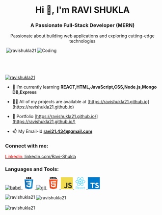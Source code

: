 <h1 align="center">Hi 👋, I'm RAVI SHUKLA</h1>
<h3 align="center">A Passionate Full-Stack Developer (MERN)</h3>
<p align="center">Passionate about building web applications and exploring cutting-edge technologies</p>
<div>
<img align="right" alt="Coding" width="400"  src="https://cdn.dribbble.com/users/1162077/screenshots/3848914/programmer.gif" alt="ravishukla21" />
  
</div>

<div>
<p align="center" margin-bottom="20px"> <img src="https://komarev.com/ghpvc/?username=ravishukla21&label=Profile%20views&color=0e75b6&style=flat" alt="ravishukla21" /> </p>
<h1></h1>
  
</div>
<br/>

<p align="left" width="auto"> <a href="https://github.com/ryo-ma/github-profile-trophy"><img src="https://github-profile-trophy.vercel.app/?username=ravishukla21" alt="ravishukla21" /></a> </p>

- 🌱 I’m currently learning **REACT,HTML,JavaScript,CSS,Node.js,Mongo DB,Express**

- 👨‍💻 All of my projects are available at [https://ravishukla21.github.io](https://ravishukla21.github.io)

- 📝 Portfolio [https://ravishukla21.github.io/](https://ravishukla21.github.io/)

- 📫 My Email-id  **ravi21.434@gmail.com**

<h3 align="left">Connect with me:</h3>
<p align="left">
  <a href="https://www.linkedin.com/in/ravi-shukla-883b771b2" target="blank"><span style="color:red">Linkedin:</span> linkedin.com/Ravi-Shukla</a>
</p>

<h3 align="left">Languages and Tools:</h3>
<p align="left"> <a href="https://babeljs.io/" target="_blank" rel="noreferrer"> <img src="https://www.vectorlogo.zone/logos/babeljs/babeljs-icon.svg" alt="babel" width="40" height="40"/> </a> <a href="https://www.w3schools.com/css/" target="_blank" rel="noreferrer"> <img src="https://raw.githubusercontent.com/devicons/devicon/master/icons/css3/css3-original-wordmark.svg" alt="css3" width="40" height="40"/> </a> <a href="https://git-scm.com/" target="_blank" rel="noreferrer"> <img src="https://www.vectorlogo.zone/logos/git-scm/git-scm-icon.svg" alt="git" width="40" height="40"/> </a> <a href="https://www.w3.org/html/" target="_blank" rel="noreferrer"> <img src="https://raw.githubusercontent.com/devicons/devicon/master/icons/html5/html5-original-wordmark.svg" alt="html5" width="40" height="40"/> </a> <a href="https://developer.mozilla.org/en-US/docs/Web/JavaScript" target="_blank" rel="noreferrer"> <img src="https://raw.githubusercontent.com/devicons/devicon/master/icons/javascript/javascript-original.svg" alt="javascript" width="40" height="40"/> </a> <a href="https://reactjs.org/" target="_blank" rel="noreferrer"> <img src="https://raw.githubusercontent.com/devicons/devicon/master/icons/react/react-original-wordmark.svg" alt="react" width="40" height="40"/> </a> <a href="https://www.typescriptlang.org/" target="_blank" rel="noreferrer"> <img src="https://raw.githubusercontent.com/devicons/devicon/master/icons/typescript/typescript-original.svg" alt="typescript" width="40" height="40"/> </a> </p>



<p><img align="left" src="https://github-readme-stats.vercel.app/api/top-langs?username=ravishukla21&show_icons=true&locale=en&layout=compact" alt="ravishukla21" /></p>

<p>&nbsp;<img align="center" src="https://github-readme-stats.vercel.app/api?username=ravishukla21&show_icons=true&locale=en" alt="ravishukla21" /></p>

<p><img align="center" src="https://github-readme-streak-stats.herokuapp.com/?user=ravishukla21&" alt="ravishukla21" /></p>
